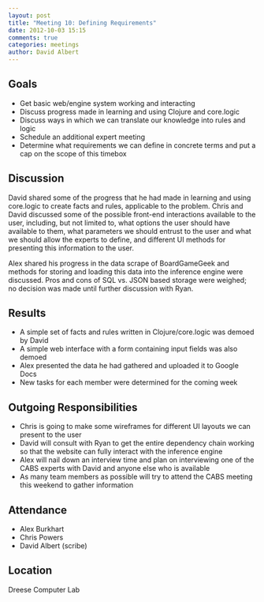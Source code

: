 ```yaml
---
layout: post
title: "Meeting 10: Defining Requirements"
date: 2012-10-03 15:15
comments: true
categories: meetings
author: David Albert
---
```


## Goals

*   Get basic web/engine system working and interacting
*   Discuss progress made in learning and using Clojure and core.logic
*   Discuss ways in which we can translate our knowledge into rules and logic
*   Schedule an additional expert meeting
*   Determine what requirements we can define in concrete terms and put a cap on the scope of this timebox

## Discussion

David shared some of the progress that he had made in learning and using core.logic to create facts and rules, applicable to the problem. Chris and David discussed some of the possible front-end interactions available to the user, including, but not limited to, what options the user should have available to them, what parameters we should entrust to the user and what we should allow the experts to define, and different UI methods for presenting this information to the user. 

Alex shared his progress in the data scrape of BoardGameGeek and methods for storing and loading this data into the inference engine were discussed. Pros and cons of SQL vs. JSON based storage were weighed; no decision was made until further discussion with Ryan.

## Results

*   A simple set of facts and rules written in Clojure/core.logic was demoed by David
*   A simple web interface with a form containing input fields was also demoed
*   Alex presented the data he had gathered and uploaded it to Google Docs
*   New tasks for each member were determined for the coming week

## Outgoing Responsibilities

*   Chris is going to make some wireframes for different UI layouts we can present to the user
*   David will consult with Ryan to get the entire dependency chain working so that the website can fully interact with the inference engine
*   Alex will nail down an interview time and plan on interviewing one of the CABS experts with David and anyone else who is available
*   As many team members as possible will try to attend the CABS meeting this weekend to gather information

## Attendance

-   Alex Burkhart
-   Chris Powers
-   David Albert (scribe)

## Location

Dreese Computer Lab
